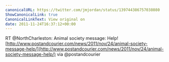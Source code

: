 ```yaml
---
canonicalURL: https://twitter.com/jmjordan/status/139744386757038080
ShowCanonicalLink: true
CanonicalLinkText: View original on
date: 2011-11-24T16:37:12+00:00
---
```

RT @NorthCharleston: Animal society message: Help!  [http://www.postandcourier.com/news/2011/nov/24/animal-society-message-help/](http://www.postandcourier.com/news/2011/nov/24/animal-society-message-help/) via @postandcourier